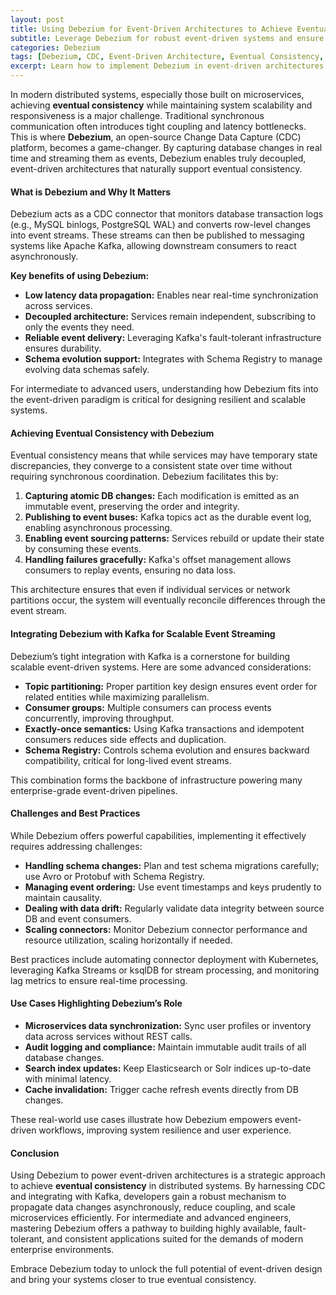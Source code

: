```yaml
---
layout: post
title: Using Debezium for Event-Driven Architectures to Achieve Eventual Consistency
subtitle: Leverage Debezium for robust event-driven systems and ensure eventual consistency with CDC-based event sourcing
categories: Debezium
tags: [Debezium, CDC, Event-Driven Architecture, Eventual Consistency, Kafka, Microservices, Data Streaming, Change Data Capture]
excerpt: Learn how to implement Debezium in event-driven architectures to achieve eventual consistency through Change Data Capture techniques, enabling scalable and resilient microservices ecosystems.
---
```

In modern distributed systems, especially those built on microservices, achieving **eventual consistency** while maintaining system scalability and responsiveness is a major challenge. Traditional synchronous communication often introduces tight coupling and latency bottlenecks. This is where **Debezium**, an open-source Change Data Capture (CDC) platform, becomes a game-changer. By capturing database changes in real time and streaming them as events, Debezium enables truly decoupled, event-driven architectures that naturally support eventual consistency.

#### What is Debezium and Why It Matters

Debezium acts as a CDC connector that monitors database transaction logs (e.g., MySQL binlogs, PostgreSQL WAL) and converts row-level changes into event streams. These streams can then be published to messaging systems like Apache Kafka, allowing downstream consumers to react asynchronously.

**Key benefits of using Debezium:**

- **Low latency data propagation:** Enables near real-time synchronization across services.
- **Decoupled architecture:** Services remain independent, subscribing to only the events they need.
- **Reliable event delivery:** Leveraging Kafka's fault-tolerant infrastructure ensures durability.
- **Schema evolution support:** Integrates with Schema Registry to manage evolving data schemas safely.

For intermediate to advanced users, understanding how Debezium fits into the event-driven paradigm is critical for designing resilient and scalable systems.

#### Achieving Eventual Consistency with Debezium

Eventual consistency means that while services may have temporary state discrepancies, they converge to a consistent state over time without requiring synchronous coordination. Debezium facilitates this by:

1. **Capturing atomic DB changes:** Each modification is emitted as an immutable event, preserving the order and integrity.
2. **Publishing to event buses:** Kafka topics act as the durable event log, enabling asynchronous processing.
3. **Enabling event sourcing patterns:** Services rebuild or update their state by consuming these events.
4. **Handling failures gracefully:** Kafka's offset management allows consumers to replay events, ensuring no data loss.

This architecture ensures that even if individual services or network partitions occur, the system will eventually reconcile differences through the event stream.

#### Integrating Debezium with Kafka for Scalable Event Streaming

Debezium’s tight integration with Kafka is a cornerstone for building scalable event-driven systems. Here are some advanced considerations:

- **Topic partitioning:** Proper partition key design ensures event order for related entities while maximizing parallelism.
- **Consumer groups:** Multiple consumers can process events concurrently, improving throughput.
- **Exactly-once semantics:** Using Kafka transactions and idempotent consumers reduces side effects and duplication.
- **Schema Registry:** Controls schema evolution and ensures backward compatibility, critical for long-lived event streams.

This combination forms the backbone of infrastructure powering many enterprise-grade event-driven pipelines.

#### Challenges and Best Practices

While Debezium offers powerful capabilities, implementing it effectively requires addressing challenges:

- **Handling schema changes:** Plan and test schema migrations carefully; use Avro or Protobuf with Schema Registry.
- **Managing event ordering:** Use event timestamps and keys prudently to maintain causality.
- **Dealing with data drift:** Regularly validate data integrity between source DB and event consumers.
- **Scaling connectors:** Monitor Debezium connector performance and resource utilization, scaling horizontally if needed.

Best practices include automating connector deployment with Kubernetes, leveraging Kafka Streams or ksqlDB for stream processing, and monitoring lag metrics to ensure real-time processing.

#### Use Cases Highlighting Debezium’s Role

- **Microservices data synchronization:** Sync user profiles or inventory data across services without REST calls.
- **Audit logging and compliance:** Maintain immutable audit trails of all database changes.
- **Search index updates:** Keep Elasticsearch or Solr indices up-to-date with minimal latency.
- **Cache invalidation:** Trigger cache refresh events directly from DB changes.

These real-world use cases illustrate how Debezium empowers event-driven workflows, improving system resilience and user experience.

#### Conclusion

Using Debezium to power event-driven architectures is a strategic approach to achieve **eventual consistency** in distributed systems. By harnessing CDC and integrating with Kafka, developers gain a robust mechanism to propagate data changes asynchronously, reduce coupling, and scale microservices efficiently. For intermediate and advanced engineers, mastering Debezium offers a pathway to building highly available, fault-tolerant, and consistent applications suited for the demands of modern enterprise environments.

Embrace Debezium today to unlock the full potential of event-driven design and bring your systems closer to true eventual consistency.
